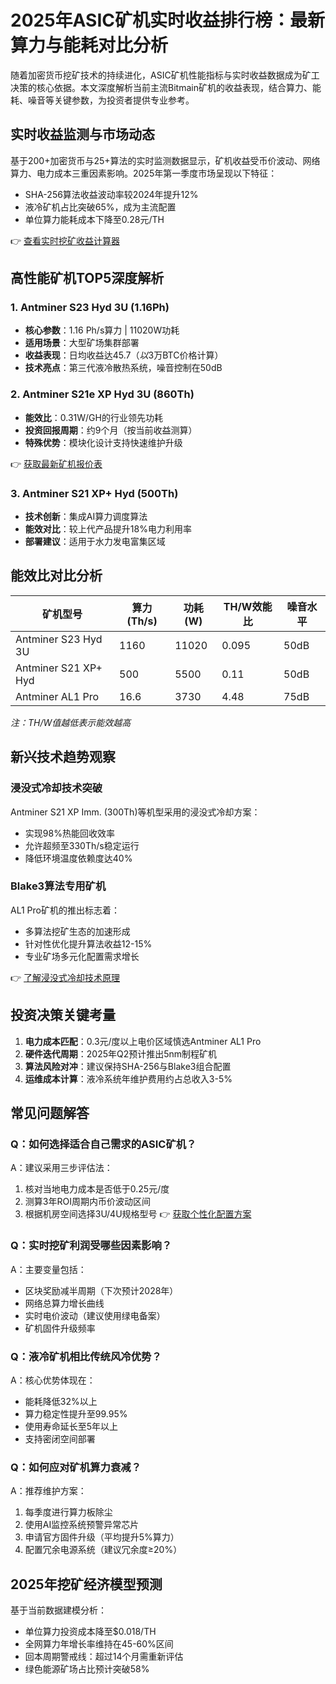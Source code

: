 # 2025年ASIC矿机实时收益排行榜：最新算力与能耗对比分析

随着加密货币挖矿技术的持续进化，ASIC矿机性能指标与实时收益数据成为矿工决策的核心依据。本文深度解析当前主流Bitmain矿机的收益表现，结合算力、能耗、噪音等关键参数，为投资者提供专业参考。

## 实时收益监测与市场动态
基于200+加密货币与25+算法的实时监测数据显示，矿机收益受币价波动、网络算力、电力成本三重因素影响。2025年第一季度市场呈现以下特征：
- SHA-256算法收益波动率较2024年提升12%
- 液冷矿机占比突破65%，成为主流配置
- 单位算力能耗成本下降至0.28元/TH

👉 [查看实时挖矿收益计算器](https://bit.ly/okx_welcome)

## 高性能矿机TOP5深度解析
### 1. Antminer S23 Hyd 3U (1.16Ph)
- **核心参数**：1.16 Ph/s算力 | 11020W功耗
- **适用场景**：大型矿场集群部署
- **收益表现**：日均收益达$45.7（以$3万BTC价格计算）
- **技术亮点**：第三代液冷散热系统，噪音控制在50dB

### 2. Antminer S21e XP Hyd 3U (860Th)
- **能效比**：0.31W/GH的行业领先功耗
- **投资回报周期**：约9个月（按当前收益测算）
- **特殊优势**：模块化设计支持快速维护升级

👉 [获取最新矿机报价表](https://bit.ly/okx_welcome)

### 3. Antminer S21 XP+ Hyd (500Th)
- **技术创新**：集成AI算力调度算法
- **能效对比**：较上代产品提升18%电力利用率
- **部署建议**：适用于水力发电富集区域

## 能效比对比分析
| 矿机型号                | 算力(Th/s) | 功耗(W) | TH/W效能比 | 噪音水平 |
|-------------------------|------------|---------|------------|----------|
| Antminer S23 Hyd 3U     | 1160       | 11020   | 0.095      | 50dB     |
| Antminer S21 XP+ Hyd    | 500        | 5500    | 0.11       | 50dB     |
| Antminer AL1 Pro        | 16.6       | 3730    | 4.48       | 75dB     |

*注：TH/W值越低表示能效越高*

## 新兴技术趋势观察
### 浸没式冷却技术突破
Antminer S21 XP Imm. (300Th)等机型采用的浸没式冷却方案：
- 实现98%热能回收效率
- 允许超频至330Th/s稳定运行
- 降低环境温度依赖度达40%

### Blake3算法专用矿机
AL1 Pro矿机的推出标志着：
- 多算法挖矿生态的加速形成
- 针对性优化提升算法收益12-15%
- 专业矿场多元化配置需求增长

👉 [了解浸没式冷却技术原理](https://bit.ly/okx_welcome)

## 投资决策关键考量
1. **电力成本匹配**：0.3元/度以上电价区域慎选Antminer AL1 Pro
2. **硬件迭代周期**：2025年Q2预计推出5nm制程矿机
3. **算法风险对冲**：建议保持SHA-256与Blake3组合配置
4. **运维成本计算**：液冷系统年维护费用约占总收入3-5%

## 常见问题解答
### Q：如何选择适合自己需求的ASIC矿机？
A：建议采用三步评估法：
1. 核对当地电力成本是否低于0.25元/度
2. 测算3年ROI周期内币价波动区间
3. 根据机房空间选择3U/4U规格型号
👉 [获取个性化配置方案](https://bit.ly/okx_welcome)

### Q：实时挖矿利润受哪些因素影响？
A：主要变量包括：
- 区块奖励减半周期（下次预计2028年）
- 网络总算力增长曲线
- 实时电价波动（建议使用绿电备案）
- 矿机固件升级频率

### Q：液冷矿机相比传统风冷优势？
A：核心优势体现在：
- 能耗降低32%以上
- 算力稳定性提升至99.95%
- 使用寿命延长至5年以上
- 支持密闭空间部署

### Q：如何应对矿机算力衰减？
A：推荐维护方案：
1. 每季度进行算力板除尘
2. 使用AI监控系统预警异常芯片
3. 申请官方固件升级（平均提升5%算力）
4. 配置冗余电源系统（建议冗余度≥20%）

## 2025年挖矿经济模型预测
基于当前数据建模分析：
- 单位算力投资成本降至$0.018/TH
- 全网算力年增长率维持在45-60%区间
- 回本周期警戒线：超过14个月需重新评估
- 绿色能源矿场占比预计突破58%
